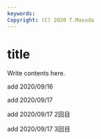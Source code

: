 ```yaml
---
keywords:
Copyright: (C) 2020 T.Masuda
---
```


# title

Write contents here.

add 2020/09/16

add 2020/09/17

add 2020/09/17 2回目

add 2020/09/17 3回目


